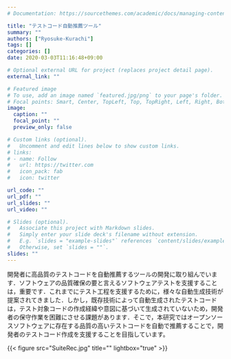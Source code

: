 ```yaml
---
# Documentation: https://sourcethemes.com/academic/docs/managing-content/

title: "テストコード自動推薦ツール"
summary: ""
authors: ["Ryosuke-Kurachi"]
tags: []
categories: []
date: 2020-03-03T11:16:48+09:00

# Optional external URL for project (replaces project detail page).
external_link: ""

# Featured image
# To use, add an image named `featured.jpg/png` to your page's folder.
# Focal points: Smart, Center, TopLeft, Top, TopRight, Left, Right, BottomLeft, Bottom, BottomRight.
image:
  caption: ""
  focal_point: ""
  preview_only: false

# Custom links (optional).
#   Uncomment and edit lines below to show custom links.
# links:
# - name: Follow
#   url: https://twitter.com
#   icon_pack: fab
#   icon: twitter

url_code: ""
url_pdf: ""
url_slides: ""
url_video: ""

# Slides (optional).
#   Associate this project with Markdown slides.
#   Simply enter your slide deck's filename without extension.
#   E.g. `slides = "example-slides"` references `content/slides/example-slides.md`.
#   Otherwise, set `slides = ""`.
slides: ""
---
```


開発者に高品質のテストコードを自動推薦するツールの開発に取り組んでいます．ソフトウェアの品質確保の要と言えるソフトウェアテストを支援することは，重要です．これまでにテスト工程を支援するために，様々な自動生成技術が提案されてきました．しかし，既存技術によって自動生成されたテストコードは，テスト対象コードの作成経緯や意図に基づいて生成されていないため，開発者の保守作業を困難にさせる課題があります．そこで，本研究ではオープンソースソフトウェアに存在する品質の高いテストコードを自動で推薦することで，開発者のテストコード作成を支援することを目指しています。

{{< figure src="SuiteRec.jpg" title="" lightbox="true" >}}



